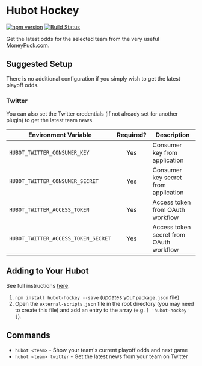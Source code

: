 # Hubot Hockey

[![npm version](https://badge.fury.io/js/hubot-hockey.svg)](http://badge.fury.io/js/hubot-hockey) [![Build Status](https://app.travis-ci.com/stephenyeargin/hubot-hockey.png)](https://app.travis-ci.com/stephenyeargin/hubot-hockey)

Get the latest odds for the selected team from the very useful [MoneyPuck.com](https://moneypuck.com/).

## Suggested Setup

There is no additional configuration if you simply wish to get the latest playoff odds.

### Twitter

You can also set the Twitter credentials (if not already set for another plugin) to get the latest team news.

| Environment Variable                 | Required? | Description               |
| ------------------------------------ | :-------: | --------------------------|
| `HUBOT_TWITTER_CONSUMER_KEY`         | Yes       | Consumer key from application |
| `HUBOT_TWITTER_CONSUMER_SECRET`      | Yes       | Consumer key secret from application |
| `HUBOT_TWITTER_ACCESS_TOKEN`         | Yes       | Access token from OAuth workflow |
| `HUBOT_TWITTER_ACCESS_TOKEN_SECRET`  | Yes       | Access token secret from OAuth workflow |

## Adding to Your Hubot

See full instructions [here](https://github.com/github/hubot/blob/master/docs/scripting.md#npm-packages).

1. `npm install hubot-hockey --save` (updates your `package.json` file)
2. Open the `external-scripts.json` file in the root directory (you may need to create this file) and add an entry to the array (e.g. `[ 'hubot-hockey' ]`).

## Commands

- `hubot <team>` - Show your team's current playoff odds and next game
- `hubot <team> twitter` - Get the latest news from your team on Twitter
